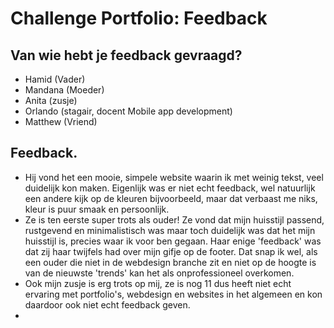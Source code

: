 # Challenge Portfolio: Feedback

##  Van wie hebt je feedback gevraagd?  
- Hamid (Vader)
- Mandana (Moeder)
- Anita (zusje)
- Orlando (stagair, docent Mobile app development)
- Matthew (Vriend)

## Feedback.

- Hij vond het een mooie, simpele website waarin ik met weinig tekst, veel duidelijk kon maken. Eigenlijk was er niet echt feedback, wel natuurlijk een andere kijk op de kleuren bijvoorbeeld, maar dat verbaast me niks, kleur is puur smaak en persoonlijk.
- Ze is ten eerste super trots als ouder! Ze vond dat mijn huisstijl passend, rustgevend en minimalistisch was maar toch duidelijk was dat het mijn huisstijl is, precies waar ik voor ben gegaan. Haar enige 'feedback' was dat zij haar twijfels had over mijn gifje op de footer. Dat snap ik wel, als een ouder die niet in de webdesign branche zit en niet op de hoogte is van de nieuwste 'trends' kan het als onprofessioneel overkomen.
- Ook mijn zusje is erg trots op mij, ze is nog 11 dus heeft niet echt ervaring met portfolio's, webdesign en websites in het algemeen en kon daardoor ook niet echt feedback geven. 
- 